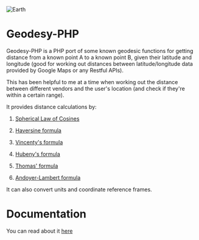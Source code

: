 
![Earth](https://www.mkompf.com/gps/images/sphere2.png)


Geodesy-PHP
=============

Geodesy-PHP is a PHP port of some known geodesic functions for getting distance from a known point A to a known point B, given their latitude and longitude (good for working out distances between latitude/longitude data provided by Google Maps or any Restful APIs).

This has been helpful to me at a time when working out the distance between different vendors and the user's location (and check if they're within a certain range).

It provides distance calculations by:

1. [Spherical Law of Cosines](https://en.wikipedia.org/wiki/Spherical_law_of_cosines) 

2. [Haversine formula](https://en.wikipedia.org/wiki/Haversine_formula)

3. [Vincenty's formula](https://en.wikipedia.org/wiki/Vincenty%27s_formulae)

4. [Hubeny's formula](https://www.geo.tuwien.ac.at/fileadmin/editors/VGI/VGI_195403_Hubeny.pdf)

5. [Thomas' formula](http://www.dtic.mil/dtic/tr/fulltext/u2/703541.pdf)

6. [Andoyer-Lambert formula](https://navlib.net/wp-content/uploads/2013/10/admiralty-manual-of-navigation-vol-1-1964-english501c.pdf)


It can also convert units and coordinate reference frames.


Documentation
=============

You can read about it [here](https://myth-of-sissyphus.blogspot.com/2018/04/geodesyphp-great-earth-distance-library.html)